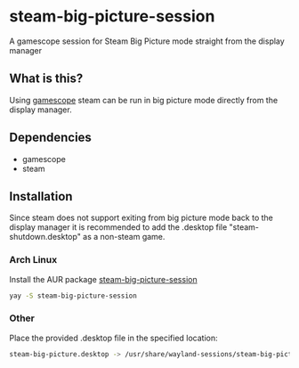 # steam-big-picture-session
A gamescope session for Steam Big Picture mode straight from the display manager

## What is this?
Using [gamescope](https://github.com/ValveSoftware/gamescope) steam can be run in big picture mode directly from the display manager.

## Dependencies
* gamescope
* steam

## Installation

Since steam does not support exiting from big picture mode back to the display manager it is recommended to add the .desktop file "steam-shutdown.desktop" as a non-steam game.

### Arch Linux
Install the AUR package [steam-big-picture-session](https://aur.archlinux.org/packages/steam-big-picture-session) 
```bash
yay -S steam-big-picture-session
```

### Other 
Place the provided .desktop file in the specified location:
```bash
steam-big-picture.desktop -> /usr/share/wayland-sessions/steam-big-picture.desktop
```


